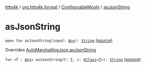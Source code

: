 [http4k](../../index.md) / [org.http4k.format](../index.md) / [ConfigurableMoshi](index.md) / [asJsonString](./as-json-string.md)

# asJsonString

`open fun asJsonString(input: `[`Any`](https://kotlinlang.org/api/latest/jvm/stdlib/kotlin/-any/index.html)`): `[`String`](https://kotlinlang.org/api/latest/jvm/stdlib/kotlin/-string/index.html) [(source)](https://github.com/http4k/http4k/blob/master/http4k-format-moshi/src/main/kotlin/org/http4k/format/internalMoshi.kt#L25)

Overrides [AutoMarshallingJson.asJsonString](../-auto-marshalling-json/as-json-string.md)


`fun <T : `[`Any`](https://kotlinlang.org/api/latest/jvm/stdlib/kotlin/-any/index.html)`> asJsonString(t: `[`T`](as-json-string.md#T)`, c: `[`KClass`](https://kotlinlang.org/api/latest/jvm/stdlib/kotlin.reflect/-k-class/index.html)`<`[`T`](as-json-string.md#T)`>): `[`String`](https://kotlinlang.org/api/latest/jvm/stdlib/kotlin/-string/index.html) [(source)](https://github.com/http4k/http4k/blob/master/http4k-format-moshi/src/main/kotlin/org/http4k/format/internalMoshi.kt#L27)